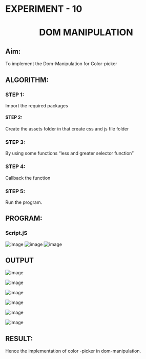 # EXPERIMENT - 10

# <p align="center"> DOM MANIPULATION</P>

## Aim:
To implement the Dom-Manipulation for Color-picker
## ALGORITHM:
### STEP 1:
Import the required packages
#### STEP 2:
Create the assets folder in that create css and js file folder
### STEP 3:
By using some functions “less and greater selector function”
### STEP 4:
Callback the function
### STEP 5:
Run the program.
## PROGRAM:
### Script.jS
![image](https://github.com/Sugan2002/meRn-DOM-10/assets/77089743/ced2e1b2-267a-4647-8bc1-baf68e994569)
![image](https://github.com/Sugan2002/meRn-DOM-10/assets/77089743/83057563-d7c2-4ea5-a03c-fb36d79bbaa3)
![image](https://github.com/Sugan2002/meRn-DOM-10/assets/77089743/56afd1ce-d33a-44da-ac8f-00365a9d162d)

## OUTPUT

![image](https://github.com/Sugan2002/meRn-DOM-10/assets/77089743/b84d41b9-7e0d-4bce-af99-96ead8a01530)

![image](https://github.com/Sugan2002/meRn-DOM-10/assets/77089743/684f25aa-1aed-4ec9-98d3-d9b18a1862dc)

![image](https://github.com/Sugan2002/meRn-DOM-10/assets/77089743/ff83bfd1-57ef-4eac-8418-3a5588837f26)

![image](https://github.com/Sugan2002/meRn-DOM-10/assets/77089743/26425248-295f-4fbe-acaf-d5b66c467005)

![image](https://github.com/Sugan2002/meRn-DOM-10/assets/77089743/aab986eb-f97d-4df7-b5b0-ea1c9df983d2)

![image](https://github.com/Sugan2002/meRn-DOM-10/assets/77089743/eb84f17d-244e-4c9b-8200-d70344ac26b3)

## RESULT:
Hence the implementation of color -picker in dom-manipulation.

